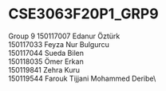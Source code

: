 # CSE3063F20P1_GRP9

Group 9
150117007 Edanur Öztürk\
150117033 Feyza Nur Bulgurcu\
150117044 Sueda Bilen\
150118035 Ömer Erkan\
150119841 Zehra Kuru\
150119544 Farouk Tijjani Mohammed Deribe\